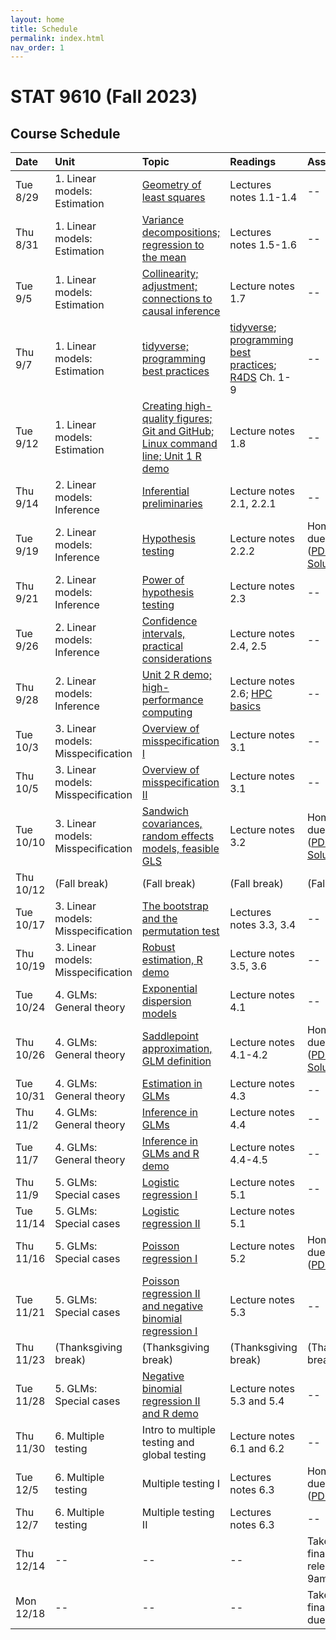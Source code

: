 ```yaml
---
layout: home
title: Schedule
permalink: index.html
nav_order: 1
---
```


# STAT 9610 (Fall 2023)

## Course Schedule

Date | Unit | Topic | Readings | Assignments
:---|:---|:---|:---|:---
Tue 8/29 | 1. Linear models: Estimation | [Geometry of least squares](https://upenn.hosted.panopto.com/Panopto/Pages/Viewer.aspx?id=fcdb9509-6a0e-4e2e-bb68-b04400e9b49e) | Lectures notes 1.1-1.4 | --
Thu 8/31 | 1. Linear models: Estimation | [Variance decompositions; regression to the mean](https://upenn.hosted.panopto.com/Panopto/Pages/Viewer.aspx?id=26fa8d54-e4bf-4d4b-8690-b04401172f63) | Lectures notes 1.5-1.6 | --
Tue 9/5 | 1. Linear models: Estimation | [Collinearity; adjustment; connections to causal inference](https://upenn.hosted.panopto.com/Panopto/Pages/Viewer.aspx?id=f4303309-6dfc-4b41-ae17-b06f0101f8f7) | Lecture notes 1.7 | --
Thu 9/7 | 1. Linear models: Estimation | [tidyverse; programming best practices](https://upenn.hosted.panopto.com/Panopto/Pages/Viewer.aspx?id=dea1451d-a793-4263-9bc4-b074013f203e) | [tidyverse](https://katsevich-teaching.github.io/stat-9610-fall-2023/assets/crash_course_tidyverse.pdf); [programming best practices](https://ekatsevi.github.io/files/best-programming-practices.pdf); [R4DS](https://r4ds.hadley.nz/) Ch. 1-9  | --
Tue 9/12 | 1. Linear models: Estimation | [Creating high-quality figures; Git and GitHub; Linux command line; Unit 1 R demo](https://upenn.hosted.panopto.com/Panopto/Pages/Viewer.aspx?id=9511c953-0000-4af2-a2ff-b05b00d995d1) | Lecture notes 1.8 | --
Thu 9/14 | 2. Linear models: Inference | 	[Inferential preliminaries](https://upenn.hosted.panopto.com/Panopto/Pages/Viewer.aspx?id=ca349ad2-9eec-40db-b05f-b07a004490d4) | Lecture notes 2.1, 2.2.1 | --
Tue 9/19 | 2. Linear models: Inference | 	[Hypothesis testing](https://upenn.hosted.panopto.com/Panopto/Pages/Viewer.aspx?id=d589a287-630f-4717-a7f6-b07b01269ae2) | Lecture notes 2.2.2 | Homework 1 due at 10am ([PDF](https://katsevich-teaching.github.io/stat-9610-fall-2023/assets/homework-1.pdf); [GitHub](https://classroom.github.com/a/KzuAkNWE); [Solutions](https://canvas.upenn.edu/courses/1741629/files/folder/Homework%20Solutions?preview=125057323))
Thu 9/21 | 2. Linear models: Inference | [Power of hypothesis testing](https://upenn.hosted.panopto.com/Panopto/Pages/Viewer.aspx?id=3dcf2b2d-219d-48e1-a161-b08200ea389a) | Lecture notes 2.3 | --
Tue 9/26 | 2. Linear models: Inference | [Confidence intervals, practical considerations](https://upenn.hosted.panopto.com/Panopto/Pages/Viewer.aspx?id=164d2ca5-b95d-4590-90c1-b08800ec3cfa) | Lecture notes 2.4, 2.5 | --
Thu 9/28 | 2. Linear models: Inference | [Unit 2 R demo; high-performance computing](https://upenn.hosted.panopto.com/Panopto/Pages/Viewer.aspx?id=d7ea92ad-e962-4f5b-917c-b08b00cddb81) | Lecture notes 2.6; [HPC basics](https://ekatsevi.github.io/statistical-computing/hpc-basics.html) | --
Tue 10/3 | 3. Linear models: Misspecification | [Overview of misspecification I](https://upenn.hosted.panopto.com/Panopto/Pages/Viewer.aspx?id=b71f214b-2b9a-402a-9d94-b04301403141) | Lecture notes 3.1 | --
Thu 10/5 | 3. Linear models: Misspecification | [Overview of misspecification II](https://upenn.hosted.panopto.com/Panopto/Pages/Viewer.aspx?id=ad1531b6-acb9-430a-9eec-b091014d76ab) | Lecture notes 3.1  | --
Tue 10/10 | 3. Linear models: Misspecification | [Sandwich covariances, random effects models, feasible GLS](https://upenn.hosted.panopto.com/Panopto/Pages/Viewer.aspx?id=2a431425-1f27-4877-8402-b09300fda659) | Lecture notes 3.2 | Homework 2 due at 10am ([PDF](https://katsevich-teaching.github.io/stat-9610-fall-2023/assets/homework-2.pdf); [GitHub](https://classroom.github.com/a/ScMuFdoo); [Solutions](https://canvas.upenn.edu/courses/1741629/files/folder/Homework%20Solutions?preview=127031495))
Thu 10/12 | (Fall break) | (Fall break) | (Fall break) | (Fall break)
Tue 10/17 | 3. Linear models: Misspecification | [The bootstrap and the permutation test](https://upenn.hosted.panopto.com/Panopto/Pages/Viewer.aspx?id=7ea65731-2fd5-4760-8e9e-b09901221425) | Lectures notes 3.3, 3.4 | --
Thu 10/19 | 3. Linear models: Misspecification | [Robust estimation, R demo](https://upenn.hosted.panopto.com/Panopto/Pages/Viewer.aspx?id=109e0836-48d2-4d86-a042-b09a015abb4f) | Lecture notes 3.5, 3.6 | --
Tue 10/24 | 4. GLMs: General theory | [Exponential dispersion models](https://upenn.hosted.panopto.com/Panopto/Pages/Viewer.aspx?id=a255e6d4-b335-4b9c-9606-b09f0132abe4) | Lecture notes 4.1 | --
Thu 10/26 | 4. GLMs: General theory | [Saddlepoint approximation, GLM definition](https://upenn.hosted.panopto.com/Panopto/Pages/Viewer.aspx?id=7769bc5c-823f-4e3a-996b-b0a100f7e273) | Lecture notes 4.1-4.2 | Homework 3 due at 10am ([PDF](https://katsevich-teaching.github.io/stat-9610-fall-2023/assets/homework-3.pdf); [GitHub](https://classroom.github.com/a/0LnBtUAf); [Solutions](https://canvas.upenn.edu/courses/1741629/files/folder/Homework%20Solutions?preview=127031567))
Tue 10/31 | 4. GLMs: General theory | [Estimation in GLMs](https://upenn.hosted.panopto.com/Panopto/Pages/Viewer.aspx?id=ce13fd18-14ee-4322-ad74-b0a100fdc642) | Lecture notes 4.3 | --
Thu 11/2 | 4. GLMs: General theory | [Inference in GLMs](https://upenn.hosted.panopto.com/Panopto/Pages/Viewer.aspx?id=aae3c9ac-675b-4f76-8cae-b0a1010c8361) | Lecture notes 4.4 | --
Tue 11/7 | 4. GLMs: General theory | [Inference in GLMs and R demo](https://upenn.hosted.panopto.com/Panopto/Pages/Viewer.aspx?id=21de293a-5c23-4932-85dd-b0a1011f3a35) | Lecture notes 4.4-4.5 | --
Thu 11/9 | 5. GLMs: Special cases | [Logistic regression I](https://upenn.hosted.panopto.com/Panopto/Pages/Viewer.aspx?id=c9b96c30-0e75-4bf2-9893-b0a101243001) | Lecture notes 5.1 | --
Tue 11/14 | 5. GLMs: Special cases | [Logistic regression II](https://upenn.hosted.panopto.com/Panopto/Pages/Viewer.aspx?id=aef1358c-b973-4fc7-9976-b0a400eda9d4) | Lecture notes 5.1 | 
Thu 11/16 | 5. GLMs: Special cases | [Poisson regression I](https://upenn.hosted.panopto.com/Panopto/Pages/Viewer.aspx?id=ce181788-7a1d-410a-8e80-b0a400f043be) | Lecture notes 5.2 | Homework 4 due at 9pm ([PDF](https://katsevich-teaching.github.io/stat-9610-fall-2023/assets/homework-4.pdf); [GitHub](https://classroom.github.com/a/aXBmuTzc))
Tue 11/21 | 5. GLMs: Special cases | [Poisson regression II and negative binomial regression I](https://upenn.hosted.panopto.com/Panopto/Pages/Viewer.aspx?id=b4ecf7b6-65f1-45e4-803a-b0c00185b270) | Lecture notes 5.3 | --
Thu 11/23 | (Thanksgiving break) | (Thanksgiving break) | (Thanksgiving break) | (Thanksgiving break)
Tue 11/28 | 5. GLMs: Special cases | [Negative binomial regression II and R demo](https://upenn.hosted.panopto.com/Panopto/Pages/Viewer.aspx?id=e71635f6-ca0d-4ce0-8ba3-b0c101519a7b) | Lecture notes 5.3 and 5.4 | --
Thu 11/30 | 6. Multiple testing | Intro to multiple testing and global testing | Lecture notes 6.1 and 6.2  | --
Tue 12/5 | 6. Multiple testing | Multiple testing I | Lectures notes 6.3 | Homework 5 due at 10am ([PDF](https://katsevich-teaching.github.io/stat-9610-fall-2023/assets/homework-5.pdf), [GitHub](https://classroom.github.com/a/5AvMlq4M))
Thu 12/7 | 6. Multiple testing | Multiple testing II | Lectures notes 6.3 | --
Thu 12/14 | -- | -- | -- | Take-home final exam released at 9am
Mon 12/18 | -- | -- | -- | Take-home final exam due at 9pm.
